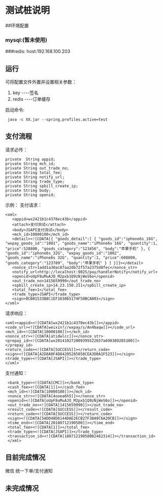 # 测试桩说明
##环境配置
  ### mysql:(暂未使用)
   
   ###redis:
   host:192.168.100.203
   
   
 ## 运行
 
  可将配置文件外置并设置相关参数：
  1. key ----签名 
  2. redis ----订单缓存 

启动命令:

     java -c XX.jar --spring.profiles.active=test 


## 支付流程

请求必传：

    private  String appid;
    private String mch_id;
    private String out_trade_no;
    private String total_fee;
    private String notify_url;
    private String trade_type;
    private String spbill_create_ip;
    private String body;
    private String openid;


示例：
支付请求：

    <xml>
       <appid>wx2421b1c4370ec43b</appid>
       <attach>支付测试</attach>
       <body>JSAPI支付测试</body>
       <mch_id>10000100</mch_id>
       <detail><![CDATA[{ "goods_detail":[ { "goods_id":"iphone6s_16G", "wxpay_goods_id":"1001", "goods_name":"iPhone6s 16G", "quantity":1, "price":528800, "goods_category":"123456", "body":"苹果手机" }, { "goods_id":"iphone6s_32G", "wxpay_goods_id":"1002", "goods_name":"iPhone6s 32G", "quantity":1, "price":608800, "goods_category":"123789", "body":"苹果手机" } ] }]]></detail>
       <nonce_str>1add1a30ac87aa2db72f57a2375d8fec</nonce_str>
       <notify_url>http://localhost:9025/pay/handlerNotify</notify_url>
       <openid>oUpF8uMuAJO_M2pxb1Q9zNjWeS6o</openid>
       <out_trade_no>1415659990</out_trade_no>
       <spbill_create_ip>14.23.150.211</spbill_create_ip>
       <total_fee>1</total_fee>
       <trade_type>JSAPI</trade_type>
       <sign>0CB01533B8C1EF103065174F50BCA001</sign>
    </xml>

请求响应：

    <xml><appid><![CDATA[wx2421b1c4370ec43b]]></appid>
    <code_url><![CDATA[weixin?//wxpay/s/An4baqw]]></code_url>
    <mch_id><![CDATA[10000100]]></mch_id>
    <nonce_str><![CDATA[atidwlcc]]></nonce_str>
    <prepay_id><![CDATA[wx201410272009395522657a690389285100]]></prepay_id>
    <return_code><![CDATA[SUCCESS]]></return_code>
    <sign><![CDATA[A2D8A0F4D84205285058CEA3D0A1F523]]></sign>
    <trade_type><![CDATA[JSAPI]]></trade_type>
    </xml>
    
 支付通知：
 
     <bank_type><![CDATA[CMC]]></bank_type>
     <cash_fee><![CDATA[1]]></cash_fee>
     <mch_id><![CDATA[10000100]]></mch_id>
     <nonce_str><![CDATA[4ooea6h5]]></nonce_str>
     <openid><![CDATA[oUpF8uMuAJO_M2pxb1Q9zNjWeS6o]]></openid>
     <out_trade_no><![CDATA[1415659990]]></out_trade_no>
     <result_code><![CDATA[SUCCESS]]></result_code>
     <return_code><![CDATA[SUCCESS]]></return_code>
     <sign><![CDATA[5ADD48D6144DAE2ECB27F38A9C6A20CB]]></sign>
     <time_end><![CDATA[20180712190500]]></time_end>
     <total_fee><![CDATA[1]]></total_fee>
     <trade_type><![CDATA[JSAPI]]></trade_type>
     <transaction_id><![CDATA[18071219050082462314]]></transaction_id>
     </xml>
     
     
     
     
 ## 目前完成情况 
 
  微信 统一下单/支付通知
  
 
 ## 未完成情况
